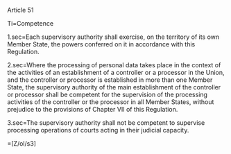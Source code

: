 Article 51

Ti=Competence

1.sec=Each supervisory authority shall exercise, on the territory of its own Member State, the powers conferred on it in accordance with this Regulation.

2.sec=Where the processing of personal data takes place in the context of the activities of an establishment of a controller or a processor in the Union, and the controller or processor is established in more than one Member State, the supervisory authority of the main establishment of the controller or processor shall be competent for the supervision of the processing activities of the controller or the processor in all Member States, without prejudice to the provisions of Chapter VII of this Regulation.

3.sec=The supervisory authority shall not be competent to supervise processing operations of courts acting in their judicial capacity.

=[Z/ol/s3]
